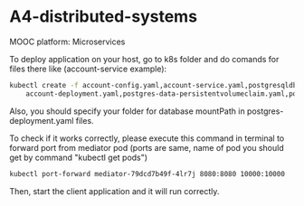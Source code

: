 # A4-distributed-systems

MOOC platform: Microservices 

To deploy application on your host, go to k8s folder and do comands for files there like (account-service example):
```bash
kubectl create -f account-config.yaml,account-service.yaml,postgresqldb-deployment.yaml, \
    account-deployment.yaml,postgres-data-persistentvolumeclaim.yaml,postgresqldb-service.yaml
```
Also, you should specify your folder for database mountPath in postgres-deployment.yaml files.

To check if it works correctly, please execute this command in terminal to forward port from mediator pod 
(ports are same, name of pod you should get by command "kubectl get pods")
```bash
kubectl port-forward mediator-79dcd7b49f-4lr7j 8080:8080 10000:10000
```
Then, start the client application and it will run correctly.
